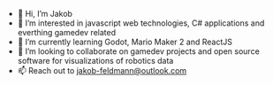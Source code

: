 - 👋 Hi, I’m Jakob
- 👀 I’m interested in javascript web technologies, C# applications and everthing gamedev related
- 🌱 I’m currently learning Godot, Mario Maker 2 and ReactJS
- 💞️ I’m looking to collaborate on gamedev projects and open source software for visualizations of robotics data
- 📫 Reach out to jakob-feldmann@outlook.com

<!---
SirFailaL0t/SirFailaL0t is a ✨ special ✨ repository because its `README.md` (this file) appears on your GitHub profile.
You can click the Preview link to take a look at your changes.
--->
